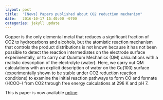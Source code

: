 ```yaml
---
layout: post
title:  "[News] Papers published about CO2 reduction mechanism"
date:   2016-10-17 15:40:00 -0700
categories: jekyll update
---
```


Copper is the only elemental metal that reduces a significant fraction of CO2 to hydrocarbons and alcohols, but the atomistic reaction mechanism that controls the product distributions is not known because it has not been possible to detect the reaction intermediates on the electrode surface experimentally, or to carry out Quantum Mechanics (QM) calculations with a realistic description of the electrolyte (water). Here, we carry out QM calculations with an explicit description of water on the Cu(100) surface (experimentally shown to be stable under CO2 reduction reaction conditions) to examine the initial reaction pathways to form CO and formate (HCOO–) from CO2 through free energy calculations at 298 K and pH 7. 

This is paper is now available [online](http://dx.doi.org/10.1021/jacs.6b08534).
